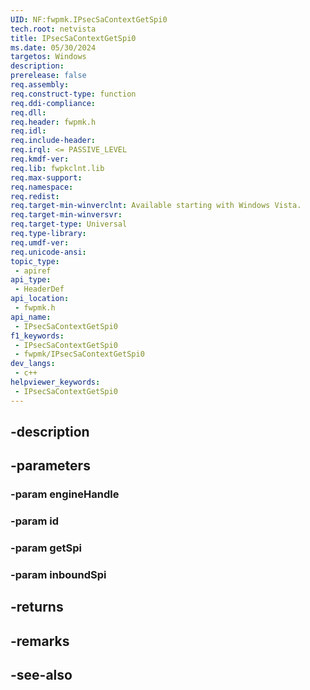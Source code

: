 ```yaml
---
UID: NF:fwpmk.IPsecSaContextGetSpi0
tech.root: netvista
title: IPsecSaContextGetSpi0
ms.date: 05/30/2024
targetos: Windows
description: 
prerelease: false
req.assembly: 
req.construct-type: function
req.ddi-compliance: 
req.dll: 
req.header: fwpmk.h
req.idl: 
req.include-header: 
req.irql: <= PASSIVE_LEVEL
req.kmdf-ver: 
req.lib: fwpkclnt.lib
req.max-support: 
req.namespace: 
req.redist: 
req.target-min-winverclnt: Available starting with Windows Vista.
req.target-min-winversvr: 
req.target-type: Universal
req.type-library: 
req.umdf-ver: 
req.unicode-ansi: 
topic_type:
 - apiref
api_type:
 - HeaderDef
api_location:
 - fwpmk.h
api_name:
 - IPsecSaContextGetSpi0
f1_keywords:
 - IPsecSaContextGetSpi0
 - fwpmk/IPsecSaContextGetSpi0
dev_langs:
 - c++
helpviewer_keywords:
 - IPsecSaContextGetSpi0
---
```


## -description

## -parameters

### -param engineHandle

### -param id

### -param getSpi

### -param inboundSpi

## -returns

## -remarks

## -see-also

